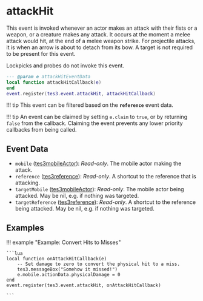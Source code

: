 <!---
	This file is autogenerated. Do not edit this file manually. Your changes will be ignored.
	More information: https://github.com/MWSE/MWSE/tree/master/docs
-->

# attackHit

This event is invoked whenever an actor makes an attack with their fists or a weapon, or a creature makes any attack. It occurs at the moment a melee attack would hit, at the end of a melee weapon strike. For projectile attacks, it is when an arrow is about to detach from its bow. A target is not required to be present for this event.

Lockpicks and probes do not invoke this event.

```lua
--- @param e attackHitEventData
local function attackHitCallback(e)
end
event.register(tes3.event.attackHit, attackHitCallback)
```

!!! tip
	This event can be filtered based on the **`reference`** event data.

!!! tip
	An event can be claimed by setting `e.claim` to `true`, or by returning `false` from the callback. Claiming the event prevents any lower priority callbacks from being called.

## Event Data

* `mobile` ([tes3mobileActor](../../types/tes3mobileActor)): *Read-only*. The mobile actor making the attack.
* `reference` ([tes3reference](../../types/tes3reference)): *Read-only*. A shortcut to the reference that is attacking.
* `targetMobile` ([tes3mobileActor](../../types/tes3mobileActor)): *Read-only*. The mobile actor being attacked. May be nil, e.g. if nothing was targeted.
* `targetReference` ([tes3reference](../../types/tes3reference)): *Read-only*. A shortcut to the reference being attacked. May be nil, e.g. if nothing was targeted.

## Examples

!!! example "Example: Convert Hits to Misses"

	```lua
	local function onAttackHitCallback(e)
		-- Set damage to zero to convert the physical hit to a miss.
		tes3.messageBox("Somehow it missed!")
		e.mobile.actionData.physicalDamage = 0
	end
	event.register(tes3.event.attackHit, onAttackHitCallback)

	```

